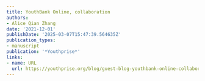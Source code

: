 ```yaml
---
title: YouthBank Online, collaboration
authors:
- Alice Qian Zhang
date: '2021-12-01'
publishDate: '2025-03-07T15:47:39.564635Z'
publication_types:
- manuscript
publication: '*Youthprise*'
links:
- name: URL
  url: https://youthprise.org/blog/guest-blog-youthbank-online-collaboration/
---
```

